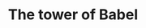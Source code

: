 ---
pid: CH629
title: The tower of Babel
location_transcription: Movable, Multiple
zipcode: '12583'
outside_phl: 'Tivoli NY '
neighborhood: 
age: '22'
age_range: 20-29
instagram: 
image_file_name: CH_629.jpg
proposal_transcription: trash, treasure, personal belongings. Begin with cubes of
  land-fill bound trash. Let the community build & destroy it freely
topic: Environment
topic_summary: '0'
type: Other No Form
keywords_other: trash
credit: Liv Hardy
image_labels: 
twitter: 
facebook: 
permalink: "/monuments/ch629/"
layout: item-page
---